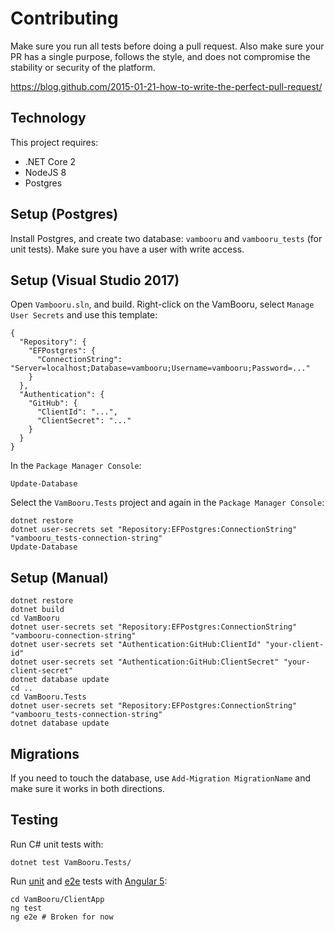 # Contributing

Make sure you run all tests before doing a pull request. Also make sure your PR has a single purpose, follows the style, and does not compromise the stability or security of the platform.

https://blog.github.com/2015-01-21-how-to-write-the-perfect-pull-request/

## Technology

This project requires:

* .NET Core 2
* NodeJS 8
* Postgres

## Setup (Postgres)

Install Postgres, and create two database: `vambooru` and `vambooru_tests` (for unit tests). Make sure you have a user with write access.

## Setup (Visual Studio 2017)

Open `Vambooru.sln`, and build. Right-click on the VamBooru, select `Manage User Secrets` and use this template:

```
{
  "Repository": {
    "EFPostgres": {
      "ConnectionString": "Server=localhost;Database=vambooru;Username=vambooru;Password=..."
    }
  },
  "Authentication": {
    "GitHub": {
      "ClientId": "...",
      "ClientSecret": "..."
    }
  }
}
```

In the `Package Manager Console`:

```
Update-Database
```

Select the `VamBooru.Tests` project and again in the `Package Manager Console`:

```
dotnet restore
dotnet user-secrets set "Repository:EFPostgres:ConnectionString" "vambooru_tests-connection-string"
Update-Database
```

## Setup (Manual)

```
dotnet restore
dotnet build
cd VamBooru
dotnet user-secrets set "Repository:EFPostgres:ConnectionString" "vambooru-connection-string"
dotnet user-secrets set "Authentication:GitHub:ClientId" "your-client-id"
dotnet user-secrets set "Authentication:GitHub:ClientSecret" "your-client-secret"
dotnet database update
cd ..
cd VamBooru.Tests
dotnet user-secrets set "Repository:EFPostgres:ConnectionString" "vambooru_tests-connection-string"
dotnet database update
```

## Migrations

If you need to touch the database, use `Add-Migration MigrationName` and make sure it works in both directions.

## Testing

Run C# unit tests with:

```
dotnet test VamBooru.Tests/
```

Run [unit](https://karma-runner.github.io) and [e2e](http://www.protractortest.org/) tests with [Angular 5](https://github.com/angular/angular-cli):

```
cd VamBooru/ClientApp
ng test
ng e2e # Broken for now
```
